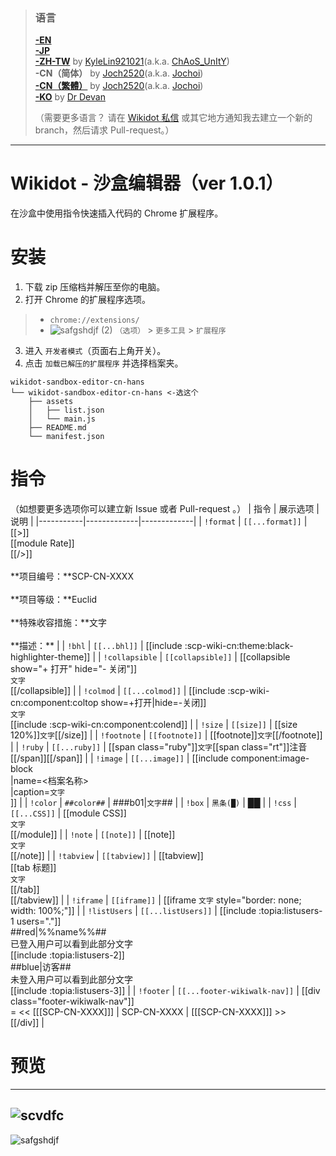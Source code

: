 > ### 语言
> [**-EN**](https://github.com/7happy7/wikidot-sandbox-editor/tree/master) <br />[**-JP**](https://github.com/7happy7/wikidot-sandbox-editor/tree/jp) <br />[**-ZH-TW**](https://github.com/7happy7/wikidot-sandbox-editor/tree/zh-tw) by [KyleLin921021](https://github.com/KyleLin921021)\(a.k.a. [ChAoS_UnItY](http://www.wikidot.com/user:info/chaos-unity)\) <br />**-CN（简体）** by [Joch2520](https://github.com/Joch2520)\(a.k.a. [Jochoi](http://www.wikidot.com/user:info/jochoi)\) <br />[**-CN（繁體）**](https://github.com/7happy7/wikidot-sandbox-editor/tree/cn-hant) by [Joch2520](https://github.com/Joch2520)\(a.k.a. [Jochoi](http://www.wikidot.com/user:info/jochoi)\) <br />[**-KO**](https://github.com/7happy7/wikidot-sandbox-editor/tree/ko) by [Dr Devan](http://www.wikidot.com/user:info/Dr-Devan) 
>
> （需要更多语言？ 请在 [Wikidot 私信](http://www.wikidot.com/account/messages#/new/3427263) 或其它地方通知我去建立一个新的 branch，然后请求 Pull-request。）
----
# Wikidot - 沙盒编辑器（ver 1.0.1）
在沙盒中使用指令快速插入代码的 Chrome 扩展程序。

# 安装
1. 下载 zip 压缩档并解压至你的电脑。
2. 打开 Chrome 的扩展程序选项。
> * `chrome://extensions/`
> * ![safgshdjf (2)](https://user-images.githubusercontent.com/49482246/84563612-c54c4b80-ad97-11ea-9559-584dcc268f4f.png) `（选项）` > `更多工具` > `扩展程序`
3. 进入 `开发者模式`（页面右上角开关）。
4. 点击 `加载已解压的扩展程序` 并选择档案夹。
```
wikidot-sandbox-editor-cn-hans
└── wikidot-sandbox-editor-cn-hans <-选这个
    ├── assets
    │   ├── list.json
    │   └── main.js
    ├── README.md
    └── manifest.json
```
# 指令
（如想要更多选项你可以建立新 Issue 或者 Pull-request 。）
| 指令 | 展示选项 | 说明 |
|-----------|-------------|-------------|
| `!format` | `[[...format]]` | [[>]]<br />[[module Rate]]<br />[[/>]]<br /><br />\*\*项目编号：\*\*SCP-CN-XXXX<br /><br />\*\*项目等级：\*\*Euclid<br /><br />\*\*特殊收容措施：\*\*文字<br /><br />\*\*描述：\*\*  |
| `!bhl` | `[[...bhl]]` | [[include :scp-wiki-cn:theme:black-highlighter-theme]] |
| `!collapsible` | `[[collapsible]]` | [[collapsible show="+ 打开" hide="- 关闭"]]<br />`文字`<br />[[/collapsible]] |
| `!colmod` | `[[...colmod]]` | [[include :scp-wiki-cn:component:coltop show=+打开\|hide=-关闭]]<br />`文字`<br />[[include :scp-wiki-cn:component:colend]] |
| `!size` | `[[size]]` | [[size 120%]]`文字`[[/size]] |
| `!footnote` | `[[footnote]]` | [[footnote]]`文字`[[/footnote]] |
| `!ruby` | `[[...ruby]]` | [[span class="ruby"]]`文字`[[span class="rt"]]注音[[/span]][[/span]] |
| `!image` | `[[...image]]` | [[include component:image-block<br />\|name=\<档案名称\><br />\|caption=`文字`<br />]] |
| `!color` | `##color##` | ###b01\|`文字`## |
| `!box` | `黑条(█)` | ██ |
| `!css` | `[[...CSS]]` | [[module CSS]]<br />`文字`<br />[[/module]] |
| `!note` | `[[note]]` | [[note]]<br />`文字`<br />[[/note]] |
| `!tabview` | `[[tabview]]` | [[tabview]]<br />[[tab 标题]]<br />`文字`<br />[[/tab]]<br />[[/tabview]] |
| `!iframe` | `[[iframe]]` | [[iframe `文字` style=\"border: none; width: 100%;\"]] |
| `!listUsers` | `[[...listUsers]]` | [[include :topia:listusers-1 users="."]]<br />##red\|%%name%%##<br />已登入用户可以看到此部分文字<br />[[include :topia:listusers-2]]<br />##blue\|访客##<br />未登入用户可以看到此部分文字<br />[[include :topia:listusers-3]] |
| `!footer` | `[[...footer-wikiwalk-nav]]` | [[div class="footer-wikiwalk-nav"]]<br />= << [[[SCP-CN-XXXX]]] \| SCP-CN-XXXX \| [[[SCP-CN-XXXX]]] >><br />[[/div]] |

# 预览
----
![scvdfc](https://user-images.githubusercontent.com/49482246/85929610-5a4f5880-b8f1-11ea-9532-920656164240.png)
----
![safgshdjf](https://user-images.githubusercontent.com/49482246/85929632-7f43cb80-b8f1-11ea-8bdf-c57b5dd091d1.png)
